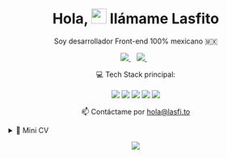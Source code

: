<h1 align='center'>
  Hola, <img src="https://user-images.githubusercontent.com/1303154/88677602-1635ba80-d120-11ea-84d8-d263ba5fc3c0.gif" width="30"> llámame Lasfito
</h1>

<p align='center'>
  Soy desarrollador Front-end 100% mexicano 🇲🇽
</p>



<p align='center'>

  <a href="https://www.linkedin.com/in/lasfito/">
    <img src="https://img.shields.io/badge/linkedin-%230077B5.svg?&style=for-the-badge&logo=linkedin&logoColor=white" />
  </a>&nbsp;&nbsp;
  <a href="https://lasfi.to">
    <img src="https://img.shields.io/badge/portafolio-%230077B5.svg?&style=for-the-badge&logo=aboutdotme&logoColor=white" />        
  </a>&nbsp;&nbsp;

</p>

<!--ESTADISTICAS-->
<!-- <p align='center'>
  <a href="#"><img src="https://github-readme-stats.vercel.app/api?username=lasfi&show_icons=true&count_private=true&theme=dark" width="350"></a>
</p> -->

<p align='center'>
  💻 Tech Stack principal:<br/><br/>
  <img src="https://img.shields.io/badge/JavaScript-lightyellow.svg?&style=for-the-badge&logo=javascript&logoColor=black" />
  <img src="https://img.shields.io/badge/SASS-lightpink.svg?&style=for-the-badge&logo=sass&logoColor=white" />
  <img src="https://img.shields.io/badge/React-lightblue.svg?&style=for-the-badge&logo=react&logoColor=white" />
  <img src="https://img.shields.io/badge/Vue-darkgreen.svg?&style=for-the-badge&logo=vuedotjs&logoColor=black" />
  <img src="https://img.shields.io/badge/Firebase-orange.svg?&style=for-the-badge&logo=firebase&logoColor=black" />
  
  
  
 
</p>




<p align='center'>
  📫 Contáctame por <a href='mailto:hola@lasfi.to '> hola@lasfi.to</a>
</p>


<details>
  <summary>📃 Mini CV</summary>




## Experiencia

<!-- <img align="right" src="https://img.shields.io/badge/Python-3498DB?logo=python&logoColor=white" />
 -->


- 👨‍💻 **Desarrollador Front-end**\
📆 2021 - actual\
📍 **Lasfi Studio** - CDMX, Mexico

<!-- ## Technical information

<img align="right" src="https://img.shields.io/badge/Fedora-294172?logo=fedora&logoColor=white" />
<img align="right" src="https://img.shields.io/badge/Ubuntu-E95420?logo=ubuntu&logoColor=white" />
<img align="right" src="https://img.shields.io/badge/Windows-0078D6?logo=windows&logoColor=white" />
<img align="right" src="https://img.shields.io/badge/LinuxMint-5ED72A?logo=linuxmint&logoColor=white" /> -->



</details>

<p align='center'>
  <a href="#"><img src="https://badges.pufler.dev/visits/lasfi/lasfi"></a>
</p>

